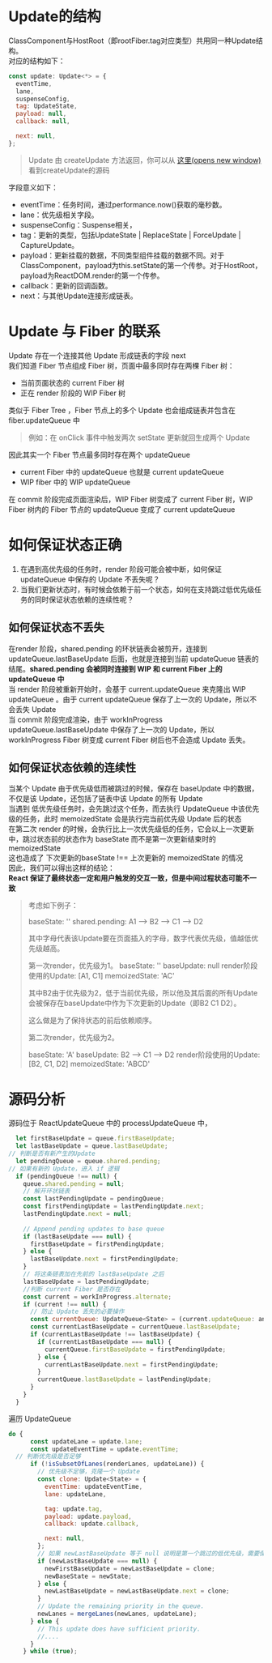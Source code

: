 # Update的结构

ClassComponent与HostRoot（即rootFiber.tag对应类型）共用同一种Update结构。<br />对应的结构如下：

```javascript
const update: Update<*> = {
  eventTime,
  lane,
  suspenseConfig,
  tag: UpdateState,
  payload: null,
  callback: null,

  next: null,
};
```

> Update 由 createUpdate 方法返回，你可以从 [这里(opens new window)](https://github.com/facebook/react/blob/1fb18e22ae66fdb1dc127347e169e73948778e5a/packages/react-reconciler/src/ReactUpdateQueue.old.js#L189) 看到createUpdate的源码

字段意义如下：

- eventTime：任务时间，通过performance.now()获取的毫秒数。
- lane：优先级相关字段。
- suspenseConfig：Suspense相关，
- tag：更新的类型，包括UpdateState | ReplaceState | ForceUpdate | CaptureUpdate。
- payload：更新挂载的数据，不同类型组件挂载的数据不同。对于ClassComponent，payload为this.setState的第一个传参。对于HostRoot，payload为ReactDOM.render的第一个传参。
- callback：更新的回调函数。
- next：与其他Update连接形成链表。

# Update 与 Fiber 的联系

Update 存在一个连接其他 Update 形成链表的字段 next<br />我们知道 Fiber 节点组成 Fiber 树，页面中最多同时存在两棵 Fiber 树：

- 当前页面状态的 current Fiber 树
- 正在 render 阶段的 WIP Fiber 树

类似于 Fiber Tree ，Fiber 节点上的多个 Update 也会组成链表并包含在 fiber.updateQueue 中

> 例如：在 onClick 事件中触发两次 setState 更新就回生成两个 Update

因此其实一个 Fiber 节点最多同时存在两个 updateQueue

- current Fiber 中的 updateQueue 也就是 current updateQueue
- WIP fiber 中的 WIP updateQueue

在 commit 阶段完成页面渲染后，WIP Fiber 树变成了 current Fiber 树，WIP Fiber 树内的 Fiber 节点的 updateQueue 变成了 current updateQueue

# 如何保证状态正确

1. 在遇到高优先级的任务时，render 阶段可能会被中断，如何保证 updateQueue 中保存的 Update 不丢失呢？
1. 当我们更新状态时，有时候会依赖于前一个状态，如何在支持跳过低优先级任务的同时保证状态依赖的连续性呢？

## 如何保证状态不丢失

在render 阶段，shared.pending 的环状链表会被剪开，连接到 updateQueue.lastBaseUpdate 后面，也就是连接到当前 updateQueue 链表的结尾。**shared.pending 会被同时连接到 WIP 和 current Fiber 上的 updateQueue 中**<br />当 render 阶段被重新开始时，会基于 current.updateQueue 来克隆出 WIP updateQueue 。由于 current updateQueue 保存了上一次的 Update，所以不会丢失 Update<br />当 commit 阶段完成渲染，由于 workInProgress updateQueue.lastBaseUpdate 中保存了上一次的 Update，所以 workInProgress Fiber 树变成 current Fiber 树后也不会造成 Update 丢失。

## 如何保证状态依赖的连续性

当某个 Update 由于优先级低而被跳过的时候，保存在 baseUpdate 中的数据，不仅是该 Update，还包括了链表中该 Update 的所有 Update<br />当遇到 低优先级任务时，会先跳过这个任务，而去执行 UpdateQueue 中该优先级的任务，此时 memoizedState 会是执行完当前优先级 Update 后的状态<br />在第二次 render 的时候，会执行比上一次优先级低的任务，它会以上一次更新中，跳过状态前的状态作为 baseState 而不是第一次更新结束时的 memoizedState<br />这也造成了 下次更新的baseState !== 上次更新的 memoizedState 的情况<br />因此，我们可以得出这样的结论：<br />**React 保证了最终状态一定和用户触发的交互一致，但是中间过程状态可能不一致**

> 考虑如下例子：
> 
> baseState: '' shared.pending: A1 --> B2 --> C1 --> D2
> 
> 其中字母代表该Update要在页面插入的字母，数字代表优先级，值越低优先级越高。
> 
> 第一次render，优先级为1。
> baseState: '' baseUpdate: null render阶段使用的Update: [A1, C1] memoizedState: 'AC'
> 
> 其中B2由于优先级为2，低于当前优先级，所以他及其后面的所有Update会被保存在baseUpdate中作为下次更新的Update（即B2 C1 D2）。
> 
> 这么做是为了保持状态的前后依赖顺序。
> 
> 第二次render，优先级为2。
> 
> baseState: 'A' baseUpdate: B2 --> C1 --> D2 render阶段使用的Update: [B2, C1, D2] memoizedState: 'ABCD'

# 源码分析

源码位于 ReactUpdateQueue 中的 processUpdateQueue 中，

```javascript
  let firstBaseUpdate = queue.firstBaseUpdate;
  let lastBaseUpdate = queue.lastBaseUpdate;
// 判断是否有新产生的Update
  let pendingQueue = queue.shared.pending;
// 如果有新的 Update，进入 if 逻辑
  if (pendingQueue !== null) {
    queue.shared.pending = null;
    // 解开环状链表
    const lastPendingUpdate = pendingQueue;
    const firstPendingUpdate = lastPendingUpdate.next;
    lastPendingUpdate.next = null;
    
    // Append pending updates to base queue
    if (lastBaseUpdate === null) {
      firstBaseUpdate = firstPendingUpdate;
    } else {
      lastBaseUpdate.next = firstPendingUpdate;
    }
    // 将这条链表加在先前的 lastBaseUpdate 之后
    lastBaseUpdate = lastPendingUpdate;
    //判断 current Fiber 是否存在
    const current = workInProgress.alternate;
    if (current !== null) {
      // 防止 Update 丢失的必要操作
      const currentQueue: UpdateQueue<State> = (current.updateQueue: any);
      const currentLastBaseUpdate = currentQueue.lastBaseUpdate;
      if (currentLastBaseUpdate !== lastBaseUpdate) {
        if (currentLastBaseUpdate === null) {
          currentQueue.firstBaseUpdate = firstPendingUpdate;
        } else {
          currentLastBaseUpdate.next = firstPendingUpdate;
        }
        currentQueue.lastBaseUpdate = lastPendingUpdate;
      }
    }
  }
```

遍历 UpdateQueue

```javascript
do {
      const updateLane = update.lane;
      const updateEventTime = update.eventTime;
  // 判断优先级是否足够
      if (!isSubsetOfLanes(renderLanes, updateLane)) {
        // 优先级不足够，克隆一个 Update
        const clone: Update<State> = {
          eventTime: updateEventTime,
          lane: updateLane,

          tag: update.tag,
          payload: update.payload,
          callback: update.callback,

          next: null,
        };
        // 如果 newLastBaseUpdate 等于 null 说明是第一个跳过的低优先级，需要保存当前的状态到 newBaseState 中，作为下一次更新的 baseState
        if (newLastBaseUpdate === null) {
          newFirstBaseUpdate = newLastBaseUpdate = clone;
          newBaseState = newState;
        } else {
          newLastBaseUpdate = newLastBaseUpdate.next = clone;
        }
        // Update the remaining priority in the queue.
        newLanes = mergeLanes(newLanes, updateLane);
      } else {
        // This update does have sufficient priority.
        //....
      }
    } while (true);
```